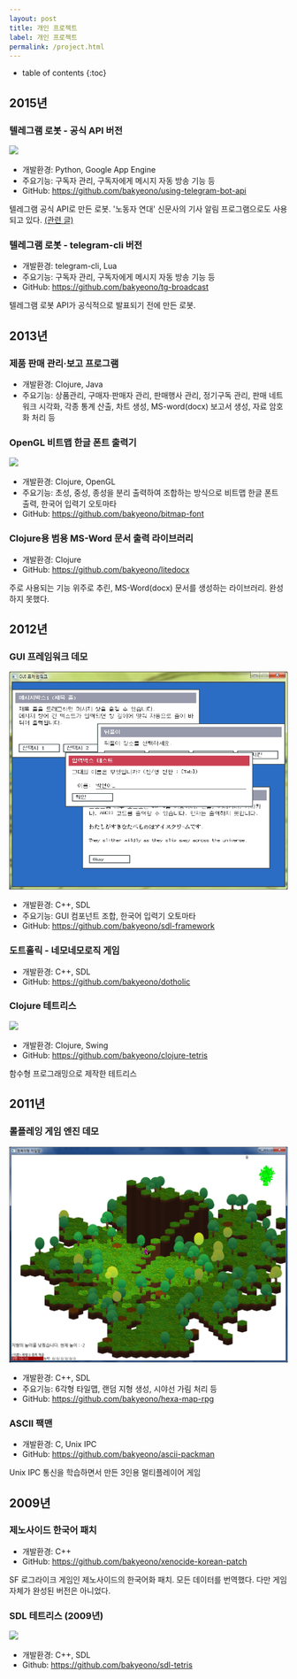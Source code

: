 ```yaml
---
layout: post
title: 개인 프로젝트
label: 개인 프로젝트
permalink: /project.html
---
```

* table of contents
{:toc}

## 2015년

### 텔레그램 로봇 - 공식 API 버전

![](http://bakyeono.net/img/telegram-bot-test-echo.png)

* 개발환경: Python, Google App Engine
* 주요기능: 구독자 관리, 구독자에게 메시지 자동 방송 기능 등
* GitHub: <https://github.com/bakyeono/using-telegram-bot-api>

텔레그램 공식 API로 만든 로봇. '노동자 연대' 신문사의 기사 알림 프로그램으로도 사용되고 있다. [(관련 글)](http://webmaster.wspaper.org/archives/485)


### 텔레그램 로봇 - telegram-cli 버전

* 개발환경: telegram-cli, Lua
* 주요기능: 구독자 관리, 구독자에게 메시지 자동 방송 기능 등
* GitHub: <https://github.com/bakyeono/tg-broadcast>

텔레그램 로봇 API가 공식적으로 발표되기 전에 만든 로봇.


## 2013년

### 제품 판매 관리·보고 프로그램

* 개발환경: Clojure, Java
* 주요기능: 상품관리, 구매자·판매자 관리, 판매행사 관리, 정기구독 관리, 판매 네트워크 시각화, 각종 통계 산출, 차트 생성, MS-word(docx) 보고서 생성, 자료 암호화 처리 등

### OpenGL 비트맵 한글 폰트 출력기

![](https://github.com/bakyeono/bitmap-font/raw/master/doc/img/bitmap-font-demo.png)

* 개발환경: Clojure, OpenGL
* 주요기능: 초성, 중성, 종성을 분리 출력하여 조합하는 방식으로 비트맵 한글 폰트 출력, 한국어 입력기 오토마타
* GitHub: <https://github.com/bakyeono/bitmap-font>

### Clojure용 범용 MS-Word 문서 출력 라이브러리

* 개발환경: Clojure
* GitHub: <https://github.com/bakyeono/litedocx>

주로 사용되는 기능 위주로 추린, MS-Word(docx) 문서를 생성하는 라이브러리. 완성하지 못했다.


## 2012년

### GUI 프레임워크 데모

![](https://raw.githubusercontent.com/bakyeono/sdl-framework/master/screenshot/my-sdl-framework-screenshot2.jpg)

* 개발환경: C++, SDL
* 주요기능: GUI 컴포넌트 조합, 한국어 입력기 오토마타
* GitHub: <https://github.com/bakyeono/sdl-framework>


### 도트홀릭 - 네모네모로직 게임

* 개발환경: C++, SDL
* GitHub: <https://github.com/bakyeono/dotholic>


### Clojure 테트리스

![](https://raw.githubusercontent.com/bakyeono/clojure-tetris/master/screenshot/clojure-tetris.png)

* 개발환경: Clojure, Swing
* GitHub: <https://github.com/bakyeono/clojure-tetris>

함수형 프로그래밍으로 제작한 테트리스


## 2011년

### 롤플레잉 게임 엔진 데모

![](https://raw.githubusercontent.com/bakyeono/hexa-map-rpg/master/document/screenshot-height.jpg)

* 개발환경: C++, SDL
* 주요기능: 6각형 타일맵, 랜덤 지형 생성, 시야선 가림 처리 등
* GitHub: <https://github.com/bakyeono/hexa-map-rpg>


### ASCII 팩맨

* 개발환경: C, Unix IPC
* GitHub: <https://github.com/bakyeono/ascii-packman>

Unix IPC 통신을 학습하면서 만든 3인용 멀티플레이어 게임


## 2009년

### 제노사이드 한국어 패치

* 개발환경: C++
* GitHub: <https://github.com/bakyeono/xenocide-korean-patch>

SF 로그라이크 게임인 제노사이드의 한국어화 패치. 모든 데이터를 번역했다. 다만 게임 자체가 완성된 버전은 아니었다.


### SDL 테트리스 (2009년)

![](https://raw.githubusercontent.com/bakyeono/sdl-tetris/master/screenshot/screenshot-tetris2.png)

* 개발환경: C++, SDL
* Github: <https://github.com/bakyeono/sdl-tetris>



